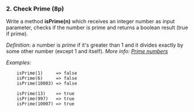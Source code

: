 ### 2. Check Prime (8p) 

Write a method __isPrime(n)__ which receives an integer number as input parameter,
checks if the number is prime and returns a boolean result (true if prime).

_Definition_: a number is _prime_ if it's greater than 1 and it divides exactly
by some other number (except 1 and itself).
_More info: [Prime numbers](https://www.mathsisfun.com/prime_numbers.html)_

_Examples:_
```
	isPrime(1)     => false
	isPrime(6)     => false
	isPrime(10003) => false

	isPrime(13)    => true
	isPrime(997)   => true
	isPrime(10007) => true
```